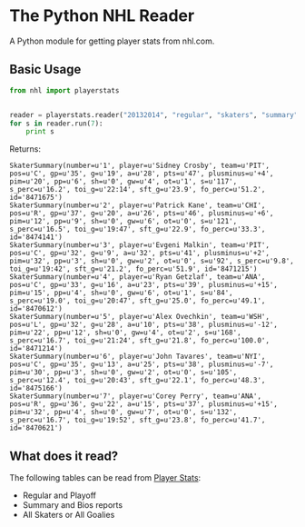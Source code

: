 The Python NHL Reader
======================

A Python module for getting player stats from nhl.com. 


## Basic Usage

```python
from nhl import playerstats


reader = playerstats.reader("20132014", "regular", "skaters", "summary")
for s in reader.run(7):
    print s
```        

Returns:
```
SkaterSummary(number=u'1', player=u'Sidney Crosby', team=u'PIT', pos=u'C', gp=u'35', g=u'19', a=u'28', pts=u'47', plusminus=u'+4', pim=u'20', pp=u'6', sh=u'0', gw=u'4', ot=u'1', s=u'117', s_perc=u'16.2', toi_g=u'22:14', sft_g=u'23.9', fo_perc=u'51.2', id='8471675')
SkaterSummary(number=u'2', player=u'Patrick Kane', team=u'CHI', pos=u'R', gp=u'37', g=u'20', a=u'26', pts=u'46', plusminus=u'+6', pim=u'12', pp=u'9', sh=u'0', gw=u'6', ot=u'0', s=u'121', s_perc=u'16.5', toi_g=u'19:47', sft_g=u'22.9', fo_perc=u'33.3', id='8474141')
SkaterSummary(number=u'3', player=u'Evgeni Malkin', team=u'PIT', pos=u'C', gp=u'32', g=u'9', a=u'32', pts=u'41', plusminus=u'+2', pim=u'32', pp=u'3', sh=u'0', gw=u'2', ot=u'0', s=u'92', s_perc=u'9.8', toi_g=u'19:42', sft_g=u'21.2', fo_perc=u'51.9', id='8471215')
SkaterSummary(number=u'4', player=u'Ryan Getzlaf', team=u'ANA', pos=u'C', gp=u'33', g=u'16', a=u'23', pts=u'39', plusminus=u'+15', pim=u'15', pp=u'4', sh=u'0', gw=u'6', ot=u'1', s=u'84', s_perc=u'19.0', toi_g=u'20:47', sft_g=u'25.0', fo_perc=u'49.1', id='8470612')
SkaterSummary(number=u'5', player=u'Alex Ovechkin', team=u'WSH', pos=u'L', gp=u'32', g=u'28', a=u'10', pts=u'38', plusminus=u'-12', pim=u'22', pp=u'12', sh=u'0', gw=u'4', ot=u'2', s=u'168', s_perc=u'16.7', toi_g=u'21:24', sft_g=u'21.8', fo_perc=u'100.0', id='8471214')
SkaterSummary(number=u'6', player=u'John Tavares', team=u'NYI', pos=u'C', gp=u'35', g=u'13', a=u'25', pts=u'38', plusminus=u'-7', pim=u'30', pp=u'3', sh=u'0', gw=u'2', ot=u'0', s=u'105', s_perc=u'12.4', toi_g=u'20:43', sft_g=u'22.1', fo_perc=u'48.3', id='8475166')
SkaterSummary(number=u'7', player=u'Corey Perry', team=u'ANA', pos=u'R', gp=u'36', g=u'22', a=u'15', pts=u'37', plusminus=u'+15', pim=u'32', pp=u'4', sh=u'0', gw=u'7', ot=u'0', s=u'132', s_perc=u'16.7', toi_g=u'19:52', sft_g=u'23.8', fo_perc=u'41.7', id='8470621')
```


## What does it read? 

The following tables can be read from [Player Stats](http://www.nhl.com/ice/playerstats.htm?season=20122013&gameType=2&team=&position=S&country=&status=&viewName=summary): 


* Regular and Playoff
* Summary and Bios reports
* All Skaters or All Goalies


